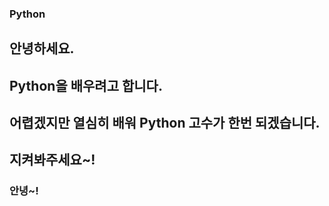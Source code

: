 ### Python

## 안녕하세요.
## Python을 배우려고 합니다.

## 어렵겠지만 열심히 배워 Python 고수가 한번 되겠습니다.

## 지켜봐주세요~!

### 안녕~!
